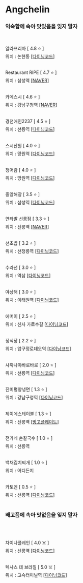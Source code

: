 # Angchelin
### 익숙함에 속아 맛있음을 잊지 말자 ###
<br>

알라프리마 [ 4.8 ⭐️ ]
<br>
위치 : 논현동
[[다이닝코드](https://www.diningcode.com/profile.php?rid=WQzvT7tXU02J)]
<br><br>

Restaurant RIPE [ 4.7 ⭐️ ]
<br>
위치 : 삼성역
[[NAVER](https://store.naver.com/restaurants/detail?id=1469979556)]
<br><br>

카메스시 [ 4.6 ⭐️ ]
<br>
위치 : 강남구청역
[[NAVER](https://store.naver.com/restaurants/detail?id=1271618346)]
<br><br>

경천애인2237 [ 4.5 ⭐️ ]
<br>
위치 : 선릉역
[[다이닝코드](https://www.diningcode.com/profile.php?rid=TIAjPermLmuO)]
<br><br>

스시산원 [ 4.0 ⭐️ ]
<br>
위치 : 망원역
[[다이닝코드](https://store.naver.com/restaurants/detail?id=34006938)]
<br><br>

청어람 [ 4.0 ⭐️ ]
<br>
위치 : 망원역
[[다이닝코드](https://www.diningcode.com/profile.php?rid=hI8HuREl1vU7)]
<br><br>

중앙해장 [ 3.5 ⭐️ ]
<br>
위치 : 삼성역
[[다이닝코드](https://www.diningcode.com/profile.php?rid=PYk33Cv6jpwY)]
<br><br>

연타발 선릉점 [ 3.3 ⭐️ ]
<br>
위치 : 선릉역
[[NAVER](https://store.naver.com/restaurants/detail?id=35927543)]
<br><br>

선초밥 [ 3.2 ⭐️ ]
<br>
위치 : 선정릉역
[[다이닝코드](https://www.diningcode.com/profile.php?rid=zm6uyQrVw83x)]
<br><br>

수라선 [ 3.0 ⭐️ ]
<br>
위치 : 역삼
[[다이닝코드](https://www.diningcode.com/profile.php?rid=9eoZ8bywDKjJ)]
<br><br>

야상해 [ 3.0 ⭐️ ]
<br>
위치 : 이태원역
[[다이닝코드](https://www.diningcode.com/profile.php?rid=2GoOEJGIk3cD)]
<br><br>

에머이 [ 2.5 ⭐️ ]
<br>
위치 : 신사 가로수길
[[다이닝코드](https://www.diningcode.com/profile.php?rid=UwzXQhpEhe9I)]
<br><br>

정식당 [ 2.2 ⭐️ ]
<br>
위치 : 압구정로데오역
[[다이닝코드](https://www.diningcode.com/profile.php?rid=TFmNhx1RJTs6)]
<br><br>

사까나야바로바로 [ 2.0 ⭐️ ]
<br>
위치 : 선릉역
[[다이닝코드](https://www.diningcode.com/profile.php?rid=o3T0vmoG3GYB)]
<br><br>

진미평양냉면 [ 1.3 ⭐️ ]
<br>
위치 : 강남구청역
[[다이닝코드](https://www.diningcode.com/profile.php?rid=VT9sxn0135MR)]
<br><br>

제이에스테이블 [ 1.3 ⭐️ ]
<br>
위치 : 선릉역
[[망고플레이트](https://www.mangoplate.com/restaurants/_Jx3ZRSj89PD)]
<br><br>

전가네 손칼국수 [ 1.0 ⭐️ ]
<br>
위치 : 선릉역
<br><br>

백채김치찌개 [ 1.0 ⭐️ ]
<br>
위치 : 어디든지
<br><br>

카토멘 [ 0.5 ⭐️ ]
<br>
위치 : 선릉역
[[다이닝코드](https://www.diningcode.com/profile.php?rid=uPnAkbrxOqGP)]
<br><br>

### 배고픔에 속아 맛없음을 잊지 말자 ###
<br>
<br>

차이나플레인 [ 4.0 ☠️ ]
<br>
위치 : 선릉역
[[다이닝코드](https://www.diningcode.com/profile.php?rid=M3rKkWrHmzET)]
<br><br>

텍사스 데 브라질 [ 5.0 ☠️ ]
<br>
위치 : 고속터미널역
[[다이닝코드](https://www.diningcode.com/profile.php?rid=3ocUzENcgoKn)]
<br><br>
